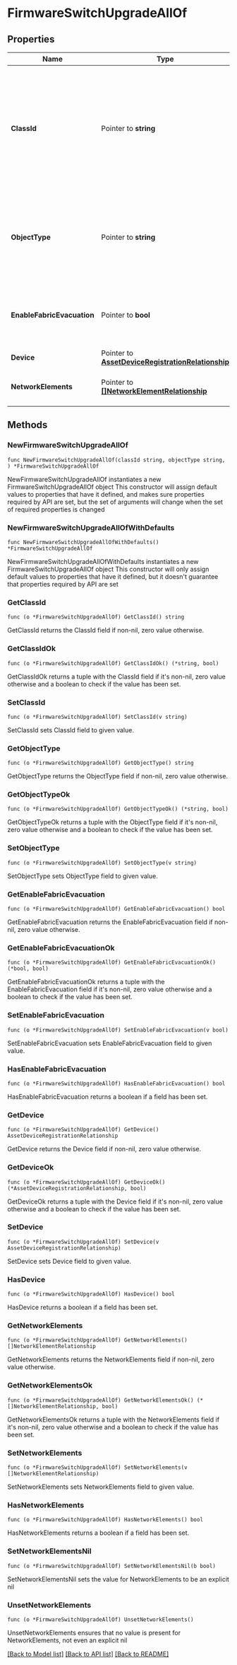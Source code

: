 # FirmwareSwitchUpgradeAllOf

## Properties

Name | Type | Description | Notes
------------ | ------------- | ------------- | -------------
**ClassId** | Pointer to **string** | The fully-qualified name of the instantiated, concrete type. This property is used as a discriminator to identify the type of the payload when marshaling and unmarshaling data. | [default to "firmware.SwitchUpgrade"]
**ObjectType** | Pointer to **string** | The fully-qualified name of the instantiated, concrete type. The value should be the same as the &#39;ClassId&#39; property. | [default to "firmware.SwitchUpgrade"]
**EnableFabricEvacuation** | Pointer to **bool** | The flag to enable or disable fabric evacuation during the switch firmware upgrade. | [optional] [default to true]
**Device** | Pointer to [**AssetDeviceRegistrationRelationship**](asset.DeviceRegistration.Relationship.md) |  | [optional] 
**NetworkElements** | Pointer to [**[]NetworkElementRelationship**](network.Element.Relationship.md) | An array of relationships to networkElement resources. | [optional] 

## Methods

### NewFirmwareSwitchUpgradeAllOf

`func NewFirmwareSwitchUpgradeAllOf(classId string, objectType string, ) *FirmwareSwitchUpgradeAllOf`

NewFirmwareSwitchUpgradeAllOf instantiates a new FirmwareSwitchUpgradeAllOf object
This constructor will assign default values to properties that have it defined,
and makes sure properties required by API are set, but the set of arguments
will change when the set of required properties is changed

### NewFirmwareSwitchUpgradeAllOfWithDefaults

`func NewFirmwareSwitchUpgradeAllOfWithDefaults() *FirmwareSwitchUpgradeAllOf`

NewFirmwareSwitchUpgradeAllOfWithDefaults instantiates a new FirmwareSwitchUpgradeAllOf object
This constructor will only assign default values to properties that have it defined,
but it doesn't guarantee that properties required by API are set

### GetClassId

`func (o *FirmwareSwitchUpgradeAllOf) GetClassId() string`

GetClassId returns the ClassId field if non-nil, zero value otherwise.

### GetClassIdOk

`func (o *FirmwareSwitchUpgradeAllOf) GetClassIdOk() (*string, bool)`

GetClassIdOk returns a tuple with the ClassId field if it's non-nil, zero value otherwise
and a boolean to check if the value has been set.

### SetClassId

`func (o *FirmwareSwitchUpgradeAllOf) SetClassId(v string)`

SetClassId sets ClassId field to given value.


### GetObjectType

`func (o *FirmwareSwitchUpgradeAllOf) GetObjectType() string`

GetObjectType returns the ObjectType field if non-nil, zero value otherwise.

### GetObjectTypeOk

`func (o *FirmwareSwitchUpgradeAllOf) GetObjectTypeOk() (*string, bool)`

GetObjectTypeOk returns a tuple with the ObjectType field if it's non-nil, zero value otherwise
and a boolean to check if the value has been set.

### SetObjectType

`func (o *FirmwareSwitchUpgradeAllOf) SetObjectType(v string)`

SetObjectType sets ObjectType field to given value.


### GetEnableFabricEvacuation

`func (o *FirmwareSwitchUpgradeAllOf) GetEnableFabricEvacuation() bool`

GetEnableFabricEvacuation returns the EnableFabricEvacuation field if non-nil, zero value otherwise.

### GetEnableFabricEvacuationOk

`func (o *FirmwareSwitchUpgradeAllOf) GetEnableFabricEvacuationOk() (*bool, bool)`

GetEnableFabricEvacuationOk returns a tuple with the EnableFabricEvacuation field if it's non-nil, zero value otherwise
and a boolean to check if the value has been set.

### SetEnableFabricEvacuation

`func (o *FirmwareSwitchUpgradeAllOf) SetEnableFabricEvacuation(v bool)`

SetEnableFabricEvacuation sets EnableFabricEvacuation field to given value.

### HasEnableFabricEvacuation

`func (o *FirmwareSwitchUpgradeAllOf) HasEnableFabricEvacuation() bool`

HasEnableFabricEvacuation returns a boolean if a field has been set.

### GetDevice

`func (o *FirmwareSwitchUpgradeAllOf) GetDevice() AssetDeviceRegistrationRelationship`

GetDevice returns the Device field if non-nil, zero value otherwise.

### GetDeviceOk

`func (o *FirmwareSwitchUpgradeAllOf) GetDeviceOk() (*AssetDeviceRegistrationRelationship, bool)`

GetDeviceOk returns a tuple with the Device field if it's non-nil, zero value otherwise
and a boolean to check if the value has been set.

### SetDevice

`func (o *FirmwareSwitchUpgradeAllOf) SetDevice(v AssetDeviceRegistrationRelationship)`

SetDevice sets Device field to given value.

### HasDevice

`func (o *FirmwareSwitchUpgradeAllOf) HasDevice() bool`

HasDevice returns a boolean if a field has been set.

### GetNetworkElements

`func (o *FirmwareSwitchUpgradeAllOf) GetNetworkElements() []NetworkElementRelationship`

GetNetworkElements returns the NetworkElements field if non-nil, zero value otherwise.

### GetNetworkElementsOk

`func (o *FirmwareSwitchUpgradeAllOf) GetNetworkElementsOk() (*[]NetworkElementRelationship, bool)`

GetNetworkElementsOk returns a tuple with the NetworkElements field if it's non-nil, zero value otherwise
and a boolean to check if the value has been set.

### SetNetworkElements

`func (o *FirmwareSwitchUpgradeAllOf) SetNetworkElements(v []NetworkElementRelationship)`

SetNetworkElements sets NetworkElements field to given value.

### HasNetworkElements

`func (o *FirmwareSwitchUpgradeAllOf) HasNetworkElements() bool`

HasNetworkElements returns a boolean if a field has been set.

### SetNetworkElementsNil

`func (o *FirmwareSwitchUpgradeAllOf) SetNetworkElementsNil(b bool)`

 SetNetworkElementsNil sets the value for NetworkElements to be an explicit nil

### UnsetNetworkElements
`func (o *FirmwareSwitchUpgradeAllOf) UnsetNetworkElements()`

UnsetNetworkElements ensures that no value is present for NetworkElements, not even an explicit nil

[[Back to Model list]](../README.md#documentation-for-models) [[Back to API list]](../README.md#documentation-for-api-endpoints) [[Back to README]](../README.md)


